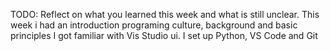 TODO: Reflect on what you learned this week and what is still unclear.
This week i had an introduction programing culture, background and basic principles
I got familiar with Vis Studio ui.
I set up Python, VS Code and Git